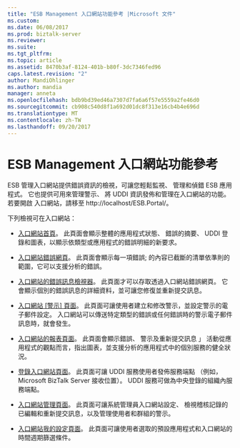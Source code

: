 ```yaml
---
title: "ESB Management 入口網站功能參考 |Microsoft 文件"
ms.custom: 
ms.date: 06/08/2017
ms.prod: biztalk-server
ms.reviewer: 
ms.suite: 
ms.tgt_pltfrm: 
ms.topic: article
ms.assetid: 8470b3af-8124-401b-b80f-3dc7346fed96
caps.latest.revision: "2"
author: MandiOhlinger
ms.author: mandia
manager: anneta
ms.openlocfilehash: bdb9bd39ed46a7307d7fa6a6f57e5559a2fe46d0
ms.sourcegitcommit: cb908c540d8f1a692d01dc8f313e16cb4b4e696d
ms.translationtype: MT
ms.contentlocale: zh-TW
ms.lasthandoff: 09/20/2017
---
```

# <a name="esb-management-portal-feature-reference"></a>ESB Management 入口網站功能參考
ESB 管理入口網站提供錯誤資訊的檢視，可讓您輕鬆監視、 管理和偵錯 ESB 應用程式。 它也提供可用來管理警示、 將 UDDI 資訊發佈和管理在入口網站的功能。 若要開啟 入口網站，請移至 http://localhost/ESB.Portal/。  
  
 下列檢視可在入口網站：  
  
-   [入口網站首頁](../esb-toolkit/portal-home-page.md)。 此頁面會顯示整體的應用程式狀態、 錯誤的摘要、 UDDI 登錄和圖表，以顯示依類型或應用程式的錯誤明細的新要求。  
  
-   [入口網站錯誤網頁](../esb-toolkit/portal-faults-page.md)。 此頁面會顯示每一項錯誤; 的內容已截斷的清單依準則的範圍，它可以支援分析的錯誤。  
  
-   [入口網站的錯誤訊息檢視器](../esb-toolkit/portal-fault-message-viewer.md)。 此頁面才可以存取透過入口網站錯誤網頁。 它會顯示個別的錯誤訊息的詳細資料，並可讓您修復並重新提交訊息。  
  
-   [入口網站 [警示] 頁面](../esb-toolkit/portal-alerts-page.md)。 此頁面可讓使用者建立和修改警示，並設定警示的電子郵件設定。 入口網站可以傳送特定類型的錯誤或任何錯誤時的警示電子郵件訊息時，就會發生。  
  
-   [入口網站的報表頁面](../esb-toolkit/portal-reports-page.md)。 此頁面會顯示錯誤、 警示及重新提交訊息 」 活動從應用程式的觀點而言，指出圖表，並支援分析的應用程式中的個別服務的健全狀況。  
  
-   [登錄入口網站頁面](../esb-toolkit/portal-registry-pages.md)。 此頁面可讓 UDDI 服務使用者發佈服務端點 （例如，Microsoft BizTalk Server 接收位置）。 UDDI 服務可做為中央登錄的組織內服務端點。  
  
-   [入口網站管理頁面](../esb-toolkit/portal-admin-pages.md)。 此頁面可讓系統管理員入口網站設定、 檢視稽核記錄的已編輯和重新提交訊息，以及管理使用者和群組的警示。  
  
-   [入口網站我的設定頁面](../esb-toolkit/portal-my-settings-page.md)。 此頁面可讓使用者選取的預設應用程式和入口網站的時間週期篩選條件。